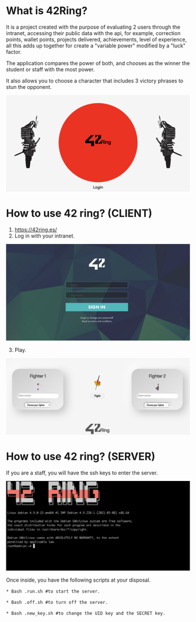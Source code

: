 # What is 42Ring?

It is a project created with the purpose of evaluating 2 users through the intranet, accessing their public data with the api, for example, correction points, wallet points, projects delivered, achievements, level of experience, all this adds up together for create a "variable power" modified by a "luck" factor.

The application compares the power of both, and chooses as the winner the student or staff with the most power.

It also allows you to choose a character that includes 3 victory phrases to stun the opponent.

<img src="https://github.com/abello-r/abello-r.github.io/blob/master/public/src/front.png">

# How to use 42 ring? (CLIENT)

1. https://42ring.es/
2. Log in with your intranet.

<img src="https://github.com/abello-r/abello-r.github.io/blob/master/public/src/login.png">

3. Play.
<img src="https://github.com/abello-r/abello-r.github.io/blob/master/public/src/42ring_front.png">

# How to use 42 ring? (SERVER)

If you are a staff, you will have the ssh keys to enter the server.

<img src="https://github.com/abello-r/abello-r.github.io/blob/master/public/src/ssh.png">

Once inside, you have the following scripts at your disposal.

```
* Bash .run.sh #to start the server.
```

```
* Bash .off.sh #to turn off the server.
```

```
* Bash .new_key.sh #to change the UID key and the SECRET key.
```



